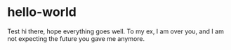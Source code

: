 # hello-world
Test
hi there,
hope everything goes well. To my ex, I am over you, and I am not expecting the future you gave me anymore. 
